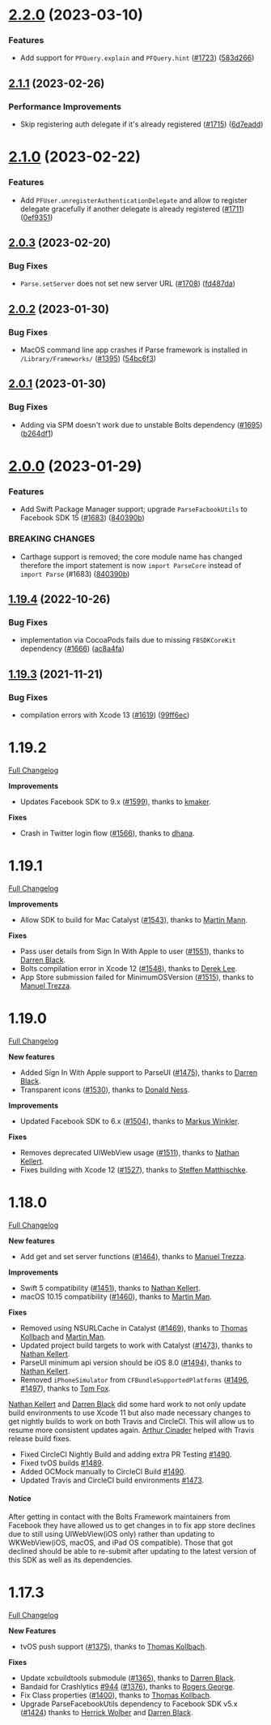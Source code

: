 # [2.2.0](https://github.com/parse-community/Parse-SDK-iOS-OSX/compare/2.1.1...2.2.0) (2023-03-10)


### Features

* Add support for `PFQuery.explain` and `PFQuery.hint` ([#1723](https://github.com/parse-community/Parse-SDK-iOS-OSX/issues/1723)) ([583d266](https://github.com/parse-community/Parse-SDK-iOS-OSX/commit/583d2662c05b871bfda75cf6e44608e903b544a2))

## [2.1.1](https://github.com/parse-community/Parse-SDK-iOS-OSX/compare/2.1.0...2.1.1) (2023-02-26)


### Performance Improvements

* Skip registering auth delegate if it's already registered ([#1715](https://github.com/parse-community/Parse-SDK-iOS-OSX/issues/1715)) ([6d7eadd](https://github.com/parse-community/Parse-SDK-iOS-OSX/commit/6d7eadd322d3ac2f011c33d9dbee89b9e051e744))

# [2.1.0](https://github.com/parse-community/Parse-SDK-iOS-OSX/compare/2.0.3...2.1.0) (2023-02-22)


### Features

* Add `PFUser.unregisterAuthenticationDelegate` and allow to register delegate gracefully if another delegate is already registered ([#1711](https://github.com/parse-community/Parse-SDK-iOS-OSX/issues/1711)) ([0ef9351](https://github.com/parse-community/Parse-SDK-iOS-OSX/commit/0ef93517136d668991b0226643e06bb15982935c))

## [2.0.3](https://github.com/parse-community/Parse-SDK-iOS-OSX/compare/2.0.2...2.0.3) (2023-02-20)


### Bug Fixes

* `Parse.setServer` does not set new server URL ([#1708](https://github.com/parse-community/Parse-SDK-iOS-OSX/issues/1708)) ([fd487da](https://github.com/parse-community/Parse-SDK-iOS-OSX/commit/fd487da490d7a3ad3f49c86ffde28973d7ef7f71))

## [2.0.2](https://github.com/parse-community/Parse-SDK-iOS-OSX/compare/2.0.1...2.0.2) (2023-01-30)


### Bug Fixes

* MacOS command line app crashes if Parse framework is installed in `/Library/Frameworks/` ([#1395](https://github.com/parse-community/Parse-SDK-iOS-OSX/issues/1395)) ([54bc6f3](https://github.com/parse-community/Parse-SDK-iOS-OSX/commit/54bc6f3967fad8b8febe35932ce2024ba6928174))

## [2.0.1](https://github.com/parse-community/Parse-SDK-iOS-OSX/compare/2.0.0...2.0.1) (2023-01-30)


### Bug Fixes

* Adding via SPM doesn't work due to unstable Bolts dependency ([#1695](https://github.com/parse-community/Parse-SDK-iOS-OSX/issues/1695)) ([b264df1](https://github.com/parse-community/Parse-SDK-iOS-OSX/commit/b264df19e06a928daa222cf34fbe07b1ed51aed9))

# [2.0.0](https://github.com/parse-community/Parse-SDK-iOS-OSX/compare/1.19.4...2.0.0) (2023-01-29)


### Features

* Add Swift Package Manager support; upgrade `ParseFacbookUtils` to Facebook SDK 15 ([#1683](https://github.com/parse-community/Parse-SDK-iOS-OSX/issues/1683)) ([840390b](https://github.com/parse-community/Parse-SDK-iOS-OSX/commit/840390b18c8e567356103d9ff19ca21523c16ac3))


### BREAKING CHANGES

* Carthage support is removed; the core module name has changed therefore the import statement is now `import ParseCore` instead of `import Parse` (#1683) ([840390b](840390b))

## [1.19.4](https://github.com/parse-community/Parse-SDK-iOS-OSX/compare/1.19.3...1.19.4) (2022-10-26)


### Bug Fixes

* implementation via CocoaPods fails due to missing `FBSDKCoreKit` dependency ([#1666](https://github.com/parse-community/Parse-SDK-iOS-OSX/issues/1666)) ([ac8a4fa](https://github.com/parse-community/Parse-SDK-iOS-OSX/commit/ac8a4fade08c2be59d7ece014ba429067f598deb))

## [1.19.3](https://github.com/parse-community/Parse-SDK-iOS-OSX/compare/1.19.2...1.19.3) (2021-11-21)


### Bug Fixes

* compilation errors with Xcode 13 ([#1619](https://github.com/parse-community/Parse-SDK-iOS-OSX/issues/1619)) ([99ff6ec](https://github.com/parse-community/Parse-SDK-iOS-OSX/commit/99ff6ec64ee65b1a60946ea69e4d8039c1c5ae16))

# 1.19.2
[Full Changelog](https://github.com/parse-community/Parse-SDK-iOS-OSX/compare/1.19.1...1.19.2)

__Improvements__
- Updates Facebook SDK to 9.x ([#1599](https://github.com/parse-community/Parse-SDK-iOS-OSX/pull/1599)), thanks to [kmaker](https://github.com/kmaker).

__Fixes__
- Crash in Twitter login flow ([#1566](https://github.com/parse-community/Parse-SDK-iOS-OSX/pull/1567)), thanks to [dhana](https://github.com/dsp1589).

# 1.19.1
[Full Changelog](https://github.com/parse-community/Parse-SDK-iOS-OSX/compare/1.19.0...1.19.1)

__Improvements__
- Allow SDK to build for Mac Catalyst ([#1543](https://github.com/parse-community/Parse-SDK-iOS-OSX/pull/1543)), thanks to [Martin Mann](https://github.com/mman).

__Fixes__
- Pass user details from Sign In With Apple to user ([#1551](https://github.com/parse-community/Parse-SDK-iOS-OSX/pull/1551)), thanks to [Darren Black](https://github.com/drdaz).
- Bolts compilation error in Xcode 12 ([#1548](https://github.com/parse-community/Parse-SDK-iOS-OSX/pull/1548)), thanks to [Derek Lee](https://github.com/derekleerock).
- App Store submission failed for MinimumOSVersion ([#1515](https://github.com/parse-community/Parse-SDK-iOS-OSX/issues/1515)), thanks to [Manuel Trezza](https://github.com/mtrezza).

# 1.19.0
[Full Changelog](https://github.com/parse-community/Parse-SDK-iOS-OSX/compare/1.18.0...1.19.0)

__New features__
- Added Sign In With Apple support to ParseUI ([#1475](https://github.com/parse-community/Parse-SDK-iOS-OSX/pull/1475)), thanks to [Darren Black](https://github.com/drdaz).
- Transparent icons ([#1530](https://github.com/parse-community/Parse-SDK-iOS-OSX/pull/1530)), thanks to [Donald Ness](https://github.com/programmarchy).

__Improvements__
- Updated Facebook SDK to 6.x ([#1504](https://github.com/parse-community/Parse-SDK-iOS-OSX/pull/1504)), thanks to [Markus Winkler](https://github.com/markuswinkler).

__Fixes__
- Removes deprecated UIWebView usage ([#1511](https://github.com/parse-community/Parse-SDK-iOS-OSX/pull/1511)), thanks to [Nathan Kellert](https://github.com/parse-community/Parse-SDK-iOS-OSX/commits?author=noobs2ninjas).
- Fixes building with Xcode 12 ([#1527](https://github.com/parse-community/Parse-SDK-iOS-OSX/pull/1527)), thanks to [Steffen Matthischke](https://github.com/HeEAaD).

# 1.18.0
[Full Changelog](https://github.com/parse-community/Parse-SDK-iOS-OSX/compare/1.17.3...1.18.0)

__New features__
- Add get and set server functions ([#1464](https://github.com/parse-community/Parse-SDK-iOS-OSX/pull/1464)), thanks to [Manuel Trezza](https://github.com/mtrezza).

__Improvements__
- Swift 5 compatibility ([#1451](https://github.com/parse-community/Parse-SDK-iOS-OSX/pull/1451)), thanks to [Nathan Kellert](https://github.com/noobs2ninjas).
- macOS 10.15 compatibility ([#1460](https://github.com/parse-community/Parse-SDK-iOS-OSX/pull/1460)), thanks to [Martin Man](https://github.com/mman).

__Fixes__
- Removed using NSURLCache in Catalyst ([#1469](https://github.com/parse-community/Parse-SDK-iOS-OSX/pull/1489)), thanks to [Thomas Kollbach](https://github.com/toto) and [Martin Man](https://github.com/mman).
- Updated project build targets to work with Catalyst ([#1473](https://github.com/parse-community/Parse-SDK-iOS-OSX/pull/1473)), thanks to [Nathan Kellert](https://github.com/noobs2ninjas).
- ParseUI minimum api version should be iOS 8.0 ([#1494](https://github.com/parse-community/Parse-SDK-iOS-OSX/pull/1473)), thanks to [Nathan Kellert](https://github.com/noobs2ninjas).
- Removed `iPhoneSimulator` from `CFBundleSupportedPlatforms` ([#1496](https://github.com/parse-community/Parse-SDK-iOS-OSX/pull/1496), [#1497](https://github.com/parse-community/Parse-SDK-iOS-OSX/pull/1497)), thanks to [Tom Fox](https://github.com/TomWFox).

[Nathan Kellert](https://github.com/noobs2ninjas) and [Darren Black](https://github.com/drdaz) did some hard work to not only update build environments to use Xcode 11 but also made necessary changes to get nightly builds to work on both Travis and CircleCI. This will allow us to resume more consistent updates again. [Arthur Cinader](https://github.com/acinader) helped with Travis release build fixes.

 - Fixed CircleCI Nightly Build and adding extra PR Testing [#1490](https://github.com/parse-community/Parse-SDK-iOS-OSX/pull/1490).
 - Fixed tvOS builds [#1489](https://github.com/parse-community/Parse-SDK-iOS-OSX/pull/1489).
 - Added OCMock manually to CircleCI Build [#1490](https://github.com/parse-community/Parse-SDK-iOS-OSX/pull/1490).
 - Updated Travis and CircleCI build environments [#1473](https://github.com/parse-community/Parse-SDK-iOS-OSX/pull/1473).
 
#### Notice
After getting in contact with the Bolts Framework maintainers from Facebook they have allowed us to get changes in to fix app store declines due to still using UIWebView(iOS only) rather than updating to WKWebView(iOS, macOS, and iPad OS compatible). Those that got declined should be able to re-submit after updating to the latest version of this SDK as well as its dependencies. 


# 1.17.3
[Full Changelog](https://github.com/parse-community/Parse-SDK-iOS-OSX/compare/1.17.2...1.17.3)

__New Features__
- tvOS push support ([#1375](https://github.com/parse-community/Parse-SDK-iOS-OSX/pull/1375)), thanks to [Thomas Kollbach](https://github.com/toto).

__Fixes__
- Update xcbuildtools submodule ([#1365](https://github.com/parse-community/Parse-SDK-iOS-OSX/pull/1365)), thanks to [Darren Black](https://github.com/drdaz).
- Bandaid for Crashlytics [#944](https://github.com/parse-community/Parse-SDK-iOS-OSX/issues/944) ([#1376](https://github.com/parse-community/Parse-SDK-iOS-OSX/pull/1376)), thanks to [Rogers George](https://github.com/ceramicatheist).
- Fix Class properties ([#1400](https://github.com/parse-community/Parse-SDK-iOS-OSX/pull/1400)), thanks to [Thomas Kollbach](https://github.com/toto).
- Upgrade ParseFacebookUtils dependency to Facebook SDK v5.x ([#1424](https://github.com/parse-community/Parse-SDK-iOS-OSX/pull/1424)) thanks to [Herrick Wolber](https://github.com/rico237) and [Darren Black](https://github.com/drdaz).
